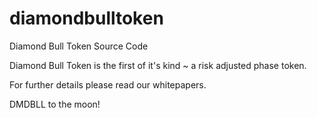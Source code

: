 # diamondbulltoken
Diamond Bull Token Source Code

Diamond Bull Token is the first of it's kind ~ a risk adjusted phase token. 

For further details please read our whitepapers. 


DMDBLL to the moon!
